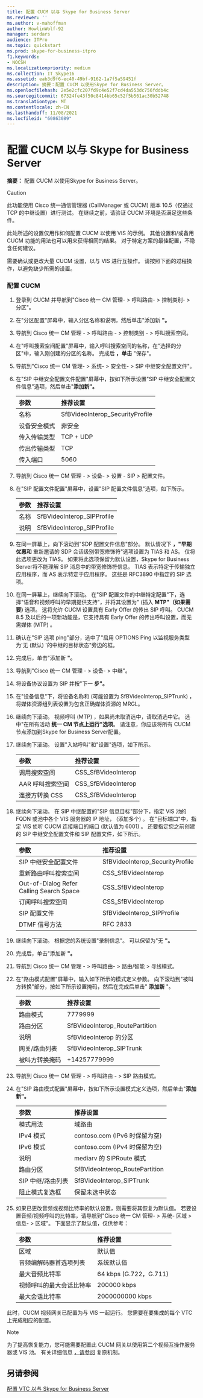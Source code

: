 ```yaml
---
title: 配置 CUCM 以与 Skype for Business Server
ms.reviewer: ''
ms.author: v-mahoffman
author: HowlinWolf-92
manager: serdars
audience: ITPro
ms.topic: quickstart
ms.prod: skype-for-business-itpro
f1.keywords:
- NOCSH
ms.localizationpriority: medium
ms.collection: IT_Skype16
ms.assetid: eab3d9f6-ec40-49bf-9162-1a7f5a59451f
description: 摘要：配置 CUCM 以使用Skype for Business Server。
ms.openlocfilehash: 2e5e2cfc207fd9c4e52f7cd4da553dc756fddb4c
ms.sourcegitcommit: 67324fe43f50c8414bb65c52f5b561ac30b52748
ms.translationtype: MT
ms.contentlocale: zh-CN
ms.lasthandoff: 11/08/2021
ms.locfileid: "60863089"
---
```

# <a name="configure-cucm-for-interoperation-with-skype-for-business-server"></a>配置 CUCM 以与 Skype for Business Server
 
**摘要：** 配置 CUCM 以使用Skype for Business Server。
  
> [!CAUTION]
> 此功能使用 Cisco 统一通信管理器 (CallManager 或 CUCM) 版本 10.5（仅通过 TCP 的中继设置）进行测试。 在继续之前，请验证 CUCM 环境是否满足这些条件。 
  
此处所述的设置仅用作如何配置 CUCM 以使用 VIS 的示例。 其他设置和/或备用 CUCM 功能的用法也可以用来获得相同的结果。 对于特定方案的最佳配置，不隐含任何建议。
  
需要确认或更改大量 CUCM 设置，以与 VIS 进行互操作。 请按照下面的过程操作，以避免缺少所需的设置。
  
### <a name="configure-the-cucm"></a>配置 CUCM

1. 登录到 CUCM 并导航到"Cisco 统一 CM 管理- \> 呼叫路由- \> 控制类别- \> 分区"。
    
2. 在"分区配置"屏幕中，输入分区名称和说明，然后单击"添加新 **"。**
    
3. 导航到 Cisco 统一 CM 管理 - \> 呼叫路由 - \> 控制类别 - \> 呼叫搜索空间。
    
4. 在"呼叫搜索空间配置"屏幕中，输入呼叫搜索空间的名称，在"选择的分区"中，输入刚创建的分区的名称。 完成后 **，单击** "保存"。
    
5. 导航到"Cisco 统一 CM 管理- \> 系统- \> 安全性- \> SIP 中继安全配置文件"。
    
6. 在"SIP 中继安全配置文件配置"屏幕中，按如下所示设置"SIP 中继安全配置文件信息"选项，然后单击"**添加新"。**
    
   |**参数**|**推荐设置**|
   |:-----|:-----|
   |名称  <br/> |SfBVideoInterop_SecurityProfile  <br/> |
   |设备安全模式  <br/> |非安全  <br/> |
   |传入传输类型  <br/> |TCP + UDP  <br/> |
   |传出传输类型  <br/> |TCP  <br/> |
   |传入端口  <br/> |5060  <br/> |
   
7. 导航到 Cisco 统一 CM 管理 - \> 设备- \> 设置 - SIP \> 配置文件。
    
8. 在"SIP 配置文件配置"屏幕中，设置"SIP 配置文件信息"选项，如下所示。 
    
   |**参数**|**推荐设置**|
   |:-----|:-----|
   |名称  <br/> |SfBVideoInterop_SIPProfile  <br/> |
   |说明  <br/> |SfBVideoInterop_SIPProfile  <br/> |
   
9. 在同一屏幕上，向下滚动到"SDP 配置文件信息"部分。 默认情况下 **，"早期优惠和** 重新邀请的 SDP 会话级别带宽修饰符"选项设置为 TIAS 和 AS。 仅将此选项更改为 TIAS。 如果将此选项保留为默认设置，Skype for Business Server将不能理解 SIP 消息中的带宽修饰符信息。 TIAS 表示特定于传输独立应用程序，而 AS 表示特定于应用程序。 这些是 RFC3890 中指定的 SIP 选项。
    
10. 在同一屏幕上，继续向下滚动。 在"SIP 配置文件的中继特定配置"下，选择"语音和视频呼叫的早期提供支持"，并将其设置为" (插入 **MTP"（如果需要)** 选项。 这将允许 CUCM 设置具有 Early Offer 的传出 SIP 呼叫。 CUCM 8.5 及以后的一项新功能是，它支持具有 Early Offer 的传出呼叫设置，而无需媒体 (MTP) 。
    
11. 确认在"SIP 选项 ping"部分，选中了"启用 OPTIONS Ping 以监视服务类型为'无 (默认) '的中继的目标状态"旁边的框。
    
12. 完成后，单击"添加新 **"。**
    
13. 导航到"Cisco 统一 CM 管理 - \> 设备- \> 中继"。 
    
14. 将设备协议设置为 SIP 并按"下一 **步"。**
    
15. 在"设备信息"下，将设备名称和 (可能设置为 SfBVideoInterop_SIPTrunk) ，将媒体资源组列表设置为包含正确媒体资源的 MRGL。 
    
16. 继续向下滚动。 视频呼叫 (MTP) ，如果尚未取消选中，请取消选中它。 选中"在所有活动 **统一 CM 节点上运行"选项**。 请注意，你应该将所有 CUCM 节点添加到Skype for Business Server配置。
    
17. 继续向下滚动。 设置"入站呼叫"和"设置"选项，如下所示。
    
    |**参数**|**推荐设置**|
    |:-----|:-----|
    |调用搜索空间  <br/> |CSS_SfBVideoInterop  <br/> |
    |AAR 呼叫搜索空间  <br/> |CSS_SfBVideoInterop  <br/> |
    |连接方转换 CSS  <br/> |CSS_SfBVideoInterop  <br/> |
   
18. 继续向下滚动。 在 SIP 中继配置的"SIP 信息目标"部分下，指定 VIS 池的 FQDN 或池中各个 VIS 服务器的 IP 地址， (添加多个) 。 在"目标端口"中，指定 VIS 侦听 CUCM 连接端口的端口 (默认值为 6001) 。 还要指定您之前创建的 SIP 中继安全配置文件和 SIP 配置文件，如下所示。
    
    |**参数**|**推荐设置**|
    |:-----|:-----|
    |SIP 中继安全配置文件  <br/> |SfBVideoInterop_SecurityProfile  <br/> |
    |重新路由呼叫搜索空间  <br/> |CSS_SfBVideoInterop  <br/> |
    |Out-of-Dialog Refer Calling Search Space  <br/> |CSS_SfBVideoInterop  <br/> |
    |订阅呼叫搜索空间  <br/> |CSS_SfBVideoInterop  <br/> |
    |SIP 配置文件  <br/> |SfBVideoInterop_SIPProfile  <br/> |
    |DTMF 信号方法  <br/> |RFC 2833  <br/> |
   
19.  继续向下滚动。 根据您的系统设置"录制信息"。 可以保留为"无 **"。** 
    
20. 完成后，单击"添加新 **"。**
    
21. 导航到 Cisco 统一 CM 管理 - \> 呼叫路由- \> 路由/智能 \> 寻线模式。
    
22. 在"路由模式配置"屏幕中，输入如下所示的模式定义参数。 向下滚动到"被叫方转换"部分，按如下所示设置掩码，然后在完成后单击" **添加新** "。
    
    |**参数**|**推荐设置**|
    |:-----|:-----|
    |路由模式  <br/> |7779999  <br/> |
    |路由分区  <br/> |SfBVideoInterop_RoutePartition  <br/> |
    |说明  <br/> |SfBVideoInterop 的分区  <br/> |
    |网关/路由列表  <br/> |SfBVideoInterop_SIPTrunk  <br/> |
    |被叫方转换掩码  <br/> |+14257779999  <br/> |
   
23. 导航到 Cisco 统一 CM 管理 - \> 呼叫路由 - \> SIP 路由模式。
    
24. 在"SIP 路由模式配置"屏幕中，按如下所示设置模式定义选项，然后单击"**添加新"。**
    
    |**参数**|**推荐设置**|
    |:-----|:-----|
    | 模式用法 <br/> |域路由  <br/> |
    |IPv4 模式  <br/> |contoso.com (IPv6 时保留为空)   <br/> |
    |IPv6 模式  <br/> |contoso.com (IPv4 时保留为空)   <br/> |
    |说明  <br/> |mediarv 的 SIPRoute 模式  <br/> |
    |路由分区  <br/> |SfBVideoInterop_RoutePartition  <br/> |
    |SIP 中继/路由列表  <br/> |SfBVideoInterop_SIPTrunk  <br/> |
    |阻止模式复选框  <br/> |保留未选中状态  <br/> |
   
25. 如果已更改音频或视频比特率的默认设置，则需要将其恢复为默认值。 若要设置音频/视频呼叫的比特率，请导航到"Cisco 统一 CM 管理- \> 系统- 区域 \> 信息- \> 区域"。 下面显示了默认值，仅供参考：
    
    |**参数**|**推荐设置**|
    |:-----|:-----|
    |区域  <br/> |默认值  <br/> |
    |音频编解码器首选项列表  <br/> |系统默认值  <br/> |
    |最大音频比特率  <br/> |64 kbps (G.722，G.711)   <br/> |
    |视频呼叫的最大会话比特率  <br/> |200000 kbps  <br/> |
    |最大会话比特率  <br/> |2000000000 kbps  <br/> |
   
此时，CUCM 视频网关已配置为与 VIS 一起运行。 您需要在要集成的每个 VTC 上完成相应的配置。
> [!NOTE]
> 为了提高恢复能力，您可能需要配置此 CUCM 网关以使用第二个视频互操作服务器或 VIS 池。 有关详细信息 [，请参阅](../../plan-your-deployment/video-interop-server.md#resiliency) 复原机制。
  
## <a name="see-also"></a>另请参阅

[配置 VTC 以与 Skype for Business Server](configure-a-vtc-for-interoperation.md)

